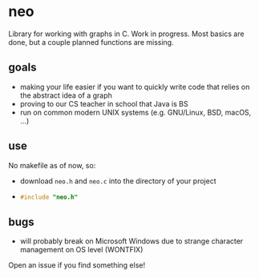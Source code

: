 # neo

Library for working with graphs in C. Work in progress. Most basics are done, but a couple planned functions are missing.

## goals

* making your life easier if you want to quickly write code that relies on the abstract idea of a graph
* proving to our CS teacher in school that Java is BS
* run on common modern UNIX systems (e.g. GNU/Linux, BSD, macOS, ...)

## use

No makefile as of now, so:

* download `neo.h` and `neo.c` into the directory of your project
* ```c
  #include "neo.h"
  ```
## bugs

* will probably break on Microsoft Windows due to strange character management on OS level (WONTFIX)

Open an issue if you find something else!
